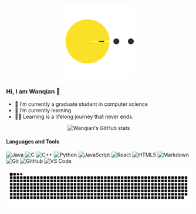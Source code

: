 <!-- ### Hi there 👋 -->

<!--
**wanqian-chen/wanqian-chen** is a ✨ _special_ ✨ repository because its `README.md` (this file) appears on your GitHub profile.

Here are some ideas to get you started:

- 🔭 I’m currently working on ...
- 🌱 I’m currently learning ...
- 👯 I’m looking to collaborate on ...
- 🤔 I’m looking for help with ...
- 💬 Ask me about ...
- 📫 How to reach me: ...
- 😄 Pronouns: ...
- ⚡ Fun fact: ...
-->

<div align="center">
 <br>
  <img src="https://raw.githubusercontent.com/Aniket965/Aniket965/master/pacman.svg?sanitize=true" width="200" height="200">
 <br>
</div>

### Hi, I am Wanqian 👋

- 🔭 I’m currently a graduate student in computer science
- 🌱 I’m currently learning 
- 💪🏼 Learning is a lifelong journey that never ends.

<div align="center">
   <img src="https://github-readme-stats.vercel.app/api?username=wanqian-chen&show_icons=true&theme=radical&count_private=true" alt="Wanqian's GitHub stats">
</div>

#### Languages and Tools

![Java](http://img.shields.io/badge/-Java-5B4638?style=flat-square&logo=java&logoColor=ffffff)
![C](http://img.shields.io/badge/-C-A8B9CC?style=flat-square&logo=c&logoColor=ffffff)
![C++](https://img.shields.io/badge/-C++-000000?style=flat&logo=c%2B%2B)
![Python](http://img.shields.io/badge/-Python-3776AB?style=flat-square&logo=python&logoColor=ffffff)
![JavaScript](https://img.shields.io/badge/-JavaScript-%23F7DF1C?style=flat-square&logo=javascript&logoColor=000000&labelColor=%23F7DF1C&color=%23FFCE5A)
![React](https://img.shields.io/badge/-React-61DAFB?style=flat-square&logo=react&logoColor=ffffff)
![HTML5](https://img.shields.io/badge/-HTML5-%23E44D27?style=flat-square&logo=html5&logoColor=ffffff)
![Markdown](https://img.shields.io/badge/-Markdown-000000?style=flat-square&logo=markdown)
![Git](https://img.shields.io/badge/-Git-%23F05032?style=flat-square&logo=git&logoColor=%23ffffff)
![GitHub](https://img.shields.io/badge/-GitHub-181717?style=flat-square&logo=github)
![VS Code](http://img.shields.io/badge/-VS%20Code-007ACC?style=flat-square&logo=visual-studio-code&logoColor=ffffff)

<img align="center" src="https://raw.githubusercontent.com/wanqian-chen/wanqian-chen/master/github-contribution-grid-snake-dark.svg" />
